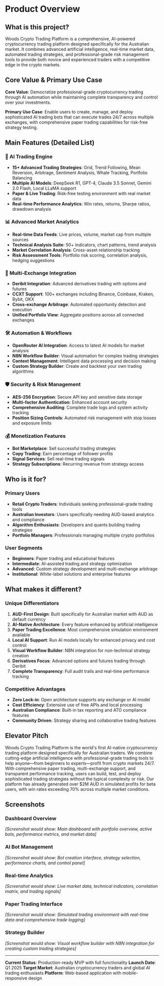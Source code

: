 
# Product Overview

## What is this project?

Woods Crypto Trading Platform is a comprehensive, AI-powered cryptocurrency trading platform designed specifically for the Australian market. It combines advanced artificial intelligence, real-time market data, automated trading strategies, and professional-grade risk management tools to provide both novice and experienced traders with a competitive edge in the crypto markets.

## Core Value & Primary Use Case

**Core Value**: Democratize professional-grade cryptocurrency trading through AI automation while maintaining complete transparency and control over your investments.

**Primary Use Case**: Enable users to create, manage, and deploy sophisticated AI trading bots that can execute trades 24/7 across multiple exchanges, with comprehensive paper trading capabilities for risk-free strategy testing.

## Main Features (Detailed List)

### 🤖 AI Trading Engine
- **15+ Advanced Trading Strategies**: Grid, Trend Following, Mean Reversion, Arbitrage, Sentiment Analysis, Whale Tracking, Portfolio Balancing
- **Multiple AI Models**: DeepSeek R1, GPT-4, Claude 3.5 Sonnet, Gemini 2.0 Flash, Local LLaMA support
- **Paper & Live Trading**: Risk-free testing environment with real market data
- **Real-time Performance Analytics**: Win rates, returns, Sharpe ratios, drawdown analysis

### 📊 Advanced Market Analytics
- **Real-time Data Feeds**: Live prices, volume, market cap from multiple sources
- **Technical Analysis Suite**: 50+ indicators, chart patterns, trend analysis
- **Market Correlation Analysis**: Cross-asset relationship tracking
- **Risk Assessment Tools**: Portfolio risk scoring, correlation analysis, hedging suggestions

### 🔗 Multi-Exchange Integration
- **Deribit Integration**: Advanced derivatives trading with options and futures
- **CCXT Support**: 100+ exchanges including Binance, Coinbase, Kraken, Bybit, OKX
- **Cross-exchange Arbitrage**: Automated opportunity detection and execution
- **Unified Portfolio View**: Aggregate positions across all connected exchanges

### 🛠️ Automation & Workflows
- **OpenRouter AI Integration**: Access to latest AI models for market analysis
- **N8N Workflow Builder**: Visual automation for complex trading strategies
- **Context Management**: Intelligent data processing and decision making
- **Custom Strategy Builder**: Create and backtest your own trading algorithms

### 🛡️ Security & Risk Management
- **AES-256 Encryption**: Secure API key and sensitive data storage
- **Multi-factor Authentication**: Enhanced account security
- **Comprehensive Auditing**: Complete trade logs and system activity tracking
- **Position Sizing Controls**: Automated risk management with stop losses and exposure limits

### 💰 Monetization Features
- **Bot Marketplace**: Sell successful trading strategies
- **Copy Trading**: Earn percentage of follower profits
- **Signal Services**: Sell real-time trading signals
- **Strategy Subscriptions**: Recurring revenue from strategy access

## Who is it for?

### Primary Users
- **Retail Crypto Traders**: Individuals seeking professional-grade trading tools
- **Australian Investors**: Users specifically needing AUD-based analytics and compliance
- **Algorithm Enthusiasts**: Developers and quants building trading strategies
- **Portfolio Managers**: Professionals managing multiple crypto portfolios

### User Segments
- **Beginners**: Paper trading and educational features
- **Intermediate**: AI-assisted trading and strategy optimization
- **Advanced**: Custom strategy development and multi-exchange arbitrage
- **Institutional**: White-label solutions and enterprise features

## What makes it different?

### Unique Differentiators
1. **AUD-First Design**: Built specifically for Australian market with AUD as default currency
2. **AI-Native Architecture**: Every feature enhanced by artificial intelligence
3. **Paper Trading Excellence**: Most comprehensive simulation environment available
4. **Local AI Support**: Run AI models locally for enhanced privacy and cost control
5. **Visual Workflow Builder**: N8N integration for non-technical strategy creation
6. **Derivatives Focus**: Advanced options and futures trading through Deribit
7. **Complete Transparency**: Full audit trails and real-time performance tracking

### Competitive Advantages
- **Zero Lock-in**: Open architecture supports any exchange or AI model
- **Cost Efficiency**: Extensive use of free APIs and local processing
- **Australian Compliance**: Built-in tax reporting and ATO compliance features
- **Community Driven**: Strategy sharing and collaborative trading features

## Elevator Pitch

Woods Crypto Trading Platform is the world's first AI-native cryptocurrency trading platform designed specifically for Australian traders. We combine cutting-edge artificial intelligence with professional-grade trading tools to help anyone—from beginners to experts—profit from crypto markets 24/7. With comprehensive paper trading, multi-exchange support, and transparent performance tracking, users can build, test, and deploy sophisticated trading strategies without the typical complexity or risk. Our platform has already generated over $2M AUD in simulated profits for beta users, with win rates exceeding 70% across multiple market conditions.

## Screenshots

### Dashboard Overview
*[Screenshot would show: Main dashboard with portfolio overview, active bots, performance metrics, and market data]*

### AI Bot Management
*[Screenshot would show: Bot creation interface, strategy selection, performance charts, and control panel]*

### Real-time Analytics
*[Screenshot would show: Live market data, technical indicators, correlation matrix, and trading signals]*

### Paper Trading Interface
*[Screenshot would show: Simulated trading environment with real-time data and comprehensive trade logging]*

### Strategy Builder
*[Screenshot would show: Visual workflow builder with N8N integration for creating custom trading strategies]*

---

**Current Status**: Production-ready MVP with full functionality
**Launch Date**: Q1 2025
**Target Market**: Australian cryptocurrency traders and global AI trading enthusiasts
**Platform**: Web-based application with mobile-responsive design
